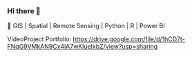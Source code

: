 ### Hi there 👋
🌱 GIS | Spatial | Remote Sensing | Python | R | Power BI

VideoProject Portfolio: https://drive.google.com/file/d/1hCD7t-FNqG9VMkAN9Cx4lA7wKlueIxbZ/view?usp=sharing

